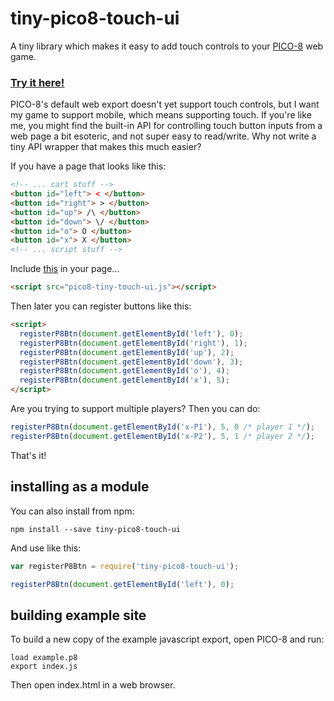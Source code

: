 # tiny-pico8-touch-ui

A tiny library which makes it easy to add touch controls to your [PICO-8](https://www.lexaloffle.com/pico-8.php) web game.

### [Try it here!](https://benwiley4000.github.io/tiny-pico8-touch-ui/)

PICO-8's default web export doesn't yet support touch controls, but I want my game to support mobile, which means supporting touch. If you're like me, you might find the built-in API for controlling touch button inputs from a web page a bit esoteric, and not super easy to read/write. Why not write a tiny API wrapper that makes this much easier?

If you have a page that looks like this:

```html
<!-- ... cart stuff -->
<button id="left"> < </button>
<button id="right"> > </button>
<button id="up"> /\ </button>
<button id="down"> \/ </button>
<button id="o"> O </button>
<button id="x"> X </button>
<!-- ... script stuff -->
```

Include [this](pico8-tiny-touch-ui.js) in your page...

```html
<script src="pico8-tiny-touch-ui.js"></script>
```

Then later you can register buttons like this:

```html
<script>
  registerP8Btn(document.getElementById('left'), 0);
  registerP8Btn(document.getElementById('right'), 1);
  registerP8Btn(document.getElementById('up'), 2);
  registerP8Btn(document.getElementById('down'), 3);
  registerP8Btn(document.getElementById('o'), 4);
  registerP8Btn(document.getElementById('x'), 5);
</script>
```

Are you trying to support multiple players? Then you can do:

```js
registerP8Btn(document.getElementById('x-P1'), 5, 0 /* player 1 */);
registerP8Btn(document.getElementById('x-P2'), 5, 1 /* player 2 */);
```

That's it!

## installing as a module

You can also install from npm:

```console
npm install --save tiny-pico8-touch-ui
```

And use like this:

```js
var registerP8Btn = require('tiny-pico8-touch-ui');

registerP8Btn(document.getElementById('left'), 0);
```

## building example site

To build a new copy of the example javascript export, open PICO-8 and run:

```console
load example.p8
export index.js
```

Then open index.html in a web browser.
